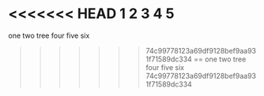 <<<<<<< HEAD
1
2
3
4
5
=======
one 
two 
tree
four
five
six
>>>>>>> 74c99778123a69df9128bef9aa931f71589dc334
==
one 
two 
tree
four
five
six
>>>>>>> 74c99778123a69df9128bef9aa931f71589dc334

